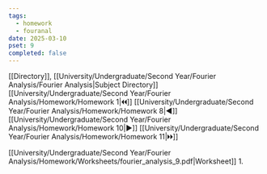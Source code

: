 ```yaml
---
tags:
  - homework
  - fouranal
date: 2025-03-10
pset: 9
completed: false
---
```

[[Directory]], [[University/Undergraduate/Second Year/Fourier Analysis/Fourier Analysis|Subject Directory]]
[[University/Undergraduate/Second Year/Fourier Analysis/Homework/Homework 1|🞀🞀]] [[University/Undergraduate/Second Year/Fourier Analysis/Homework/Homework 8|◀]] [[University/Undergraduate/Second Year/Fourier Analysis/Homework/Homework 10|▶]] [[University/Undergraduate/Second Year/Fourier Analysis/Homework/Homework 11|🞂🞂]]

[[University/Undergraduate/Second Year/Fourier Analysis/Homework/Worksheets/fourier_analysis_9.pdf|Worksheet]]
1. 
